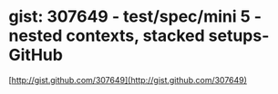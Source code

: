 <!--
id: 397355331
link: http://tumblr.atmos.org/post/397355331/gist-307649-test-spec-mini-5-nested-contexts
slug: gist-307649-test-spec-mini-5-nested-contexts
date: Thu Feb 18 2010 15:29:43 GMT-0800 (PST)
publish: 2010-02-018
tags: 
title: gist: 307649 - test/spec/mini 5 - nested contexts, stacked setups- GitHub
-->


gist: 307649 - test/spec/mini 5 - nested contexts, stacked setups- GitHub
=========================================================================

[http://gist.github.com/307649](http://gist.github.com/307649)

